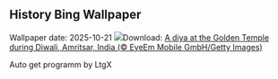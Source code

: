 ## History Bing Wallpaper
Wallpaper date: 2025-10-21
![](https://www.bing.com/th?id=OHR.DiyaDiwali_EN-GB3120748109_UHD.jpg&w=1000)Download: [A diya at the Golden Temple during Diwali, Amritsar, India (© EyeEm Mobile GmbH/Getty Images)](https://www.bing.com/th?id=OHR.DiyaDiwali_EN-GB3120748109_UHD.jpg)

Auto get programm by LtgX
